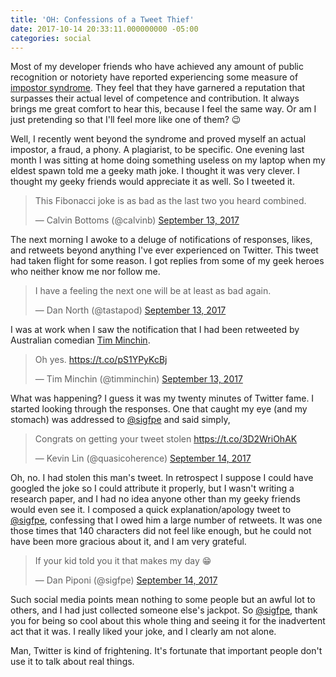 ```yaml
---
title: 'OH: Confessions of a Tweet Thief'
date: 2017-10-14 20:33:11.000000000 -05:00
categories: social
---
```

Most of my developer friends who have achieved any amount of public recognition or notoriety have reported experiencing some measure of [impostor syndrome](https://en.wikipedia.org/wiki/Impostor_syndrome). They feel that they have garnered a reputation that surpasses their actual level of competence and contribution. It always brings me great comfort to hear this, because I feel the same way. Or am I just pretending so that I'll feel more like one of them? 😉

Well, I recently went beyond the syndrome and proved myself an actual impostor, a fraud, a phony. A plagiarist, to be specific. One evening last month I was sitting at home doing something useless on my laptop when my eldest spawn told me a geeky math joke. I thought it was very clever. I thought my geeky friends would appreciate it as well. So I tweeted it.

<blockquote class="twitter-tweet" data-lang="en"><p lang="en" dir="ltr">This Fibonacci joke is as bad as the last two you heard combined.</p>&mdash; Calvin Bottoms (@calvinb) <a href="https://twitter.com/calvinb/status/907794337492332544?ref_src=twsrc%5Etfw">September 13, 2017</a></blockquote>

The next morning I awoke to a deluge of notifications of responses, likes, and retweets beyond anything I've ever experienced on Twitter. This tweet had taken flight for some reason. I got replies from some of my geek heroes who neither know me nor follow me.

<blockquote class="twitter-tweet" data-lang="en"><p lang="en" dir="ltr">I have a feeling the next one will be at least as bad again.</p>&mdash; Dan North (@tastapod) <a href="https://twitter.com/tastapod/status/907998170847830017?ref_src=twsrc%5Etfw">September 13, 2017</a></blockquote>

I was at work when I saw the notification that I had been retweeted by Australian comedian [Tim Minchin](https://en.wikipedia.org/wiki/Tim_Minchin).

<blockquote class="twitter-tweet" data-lang="en"><p lang="en" dir="ltr">Oh yes. <a href="https://t.co/pS1YPyKcBj">https://t.co/pS1YPyKcBj</a></p>&mdash; Tim Minchin (@timminchin) <a href="https://twitter.com/timminchin/status/908043745316057088?ref_src=twsrc%5Etfw">September 13, 2017</a></blockquote>

What was happening? I guess it was my twenty minutes of Twitter fame. I started looking through the responses. One that caught my eye (and my stomach) was addressed to [@sigfpe](https://twitter.com/sigfpe) and said simply,

<blockquote class="twitter-tweet" data-lang="en"><p lang="en" dir="ltr">Congrats on getting your tweet stolen <a href="https://t.co/3D2WriOhAK">https://t.co/3D2WriOhAK</a></p>&mdash; Kevin Lin (@quasicoherence) <a href="https://twitter.com/quasicoherence/status/908134907251183617?ref_src=twsrc%5Etfw">September 14, 2017</a></blockquote>

Oh, no. I had stolen this man's tweet. In retrospect I suppose I could have googled the joke so I could attribute it properly, but I wasn't writing a research paper, and I had no idea anyone other than my geeky friends would even see it. I composed a quick explanation/apology tweet to [@sigfpe](https://twitter.com/sigfpe), confessing that I owed him a large number of retweets. It was one those times that 140 characters did not feel like enough, but he could not have been more gracious about it, and I am very grateful.

<blockquote class="twitter-tweet" data-lang="en"><p lang="en" dir="ltr">If your kid told you it that makes my day 😁</p>&mdash; Dan Piponi (@sigfpe) <a href="https://twitter.com/sigfpe/status/908179972610605056?ref_src=twsrc%5Etfw">September 14, 2017</a></blockquote>

Such social media points mean nothing to some people but an awful lot to others, and I had just collected someone else's jackpot. So [@sigfpe](https://twitter.com/sigfpe), thank you for being so cool about this whole thing and seeing it for the inadvertent act that it was. I really liked your joke, and I clearly am not alone.

Man, Twitter is kind of frightening. It's fortunate that important people don't use it to talk about real things.

<script async src="https://platform.twitter.com/widgets.js" charset="utf-8"></script>
